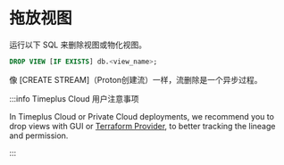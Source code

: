 # 拖放视图

运行以下 SQL 来删除视图或物化视图。

```sql
DROP VIEW [IF EXISTS] db.<view_name>;
```

像 [CREATE STREAM]（Proton创建流）一样，流删除是一个异步过程。

:::info Timeplus Cloud 用户注意事项

In Timeplus Cloud or Private Cloud deployments, we recommend you to drop views with GUI or [Terraform Provider](terraform), to better tracking the lineage and permission.

:::
